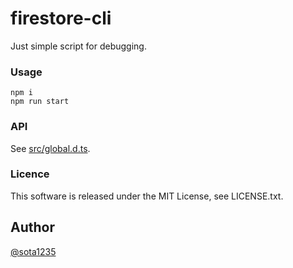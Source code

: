 firestore-cli
====

Just simple script for debugging.

### Usage

```
npm i
npm run start
```

### API

See [src/global.d.ts](./src/global.d.ts).

### Licence

This software is released under the MIT License, see LICENSE.txt.

## Author

[@sota1235](https://github.com/sota1235)
